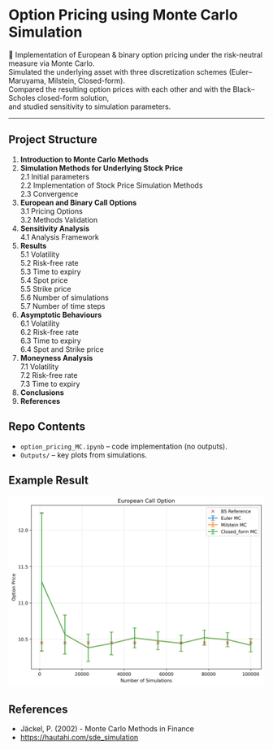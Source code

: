 # Option Pricing using Monte Carlo Simulation

📌 Implementation of European & binary option pricing under the risk-neutral measure via Monte Carlo.  
Simulated the underlying asset with three discretization schemes (Euler–Maruyama, Milstein, Closed-form).  
Compared the resulting option prices with each other and with the Black–Scholes closed-form solution,  
and studied sensitivity to simulation parameters.

---

## Project Structure

1. **Introduction to Monte Carlo Methods**  
2. **Simulation Methods for Underlying Stock Price**  
   2.1 Initial parameters  
   2.2 Implementation of Stock Price Simulation Methods  
   2.3 Convergence  
3. **European and Binary Call Options**  
   3.1 Pricing Options  
   3.2 Methods Validation  
4. **Sensitivity Analysis**  
   4.1 Analysis Framework  
5. **Results**  
   5.1 Volatility  
   5.2 Risk-free rate  
   5.3 Time to expiry  
   5.4 Spot price  
   5.5 Strike price  
   5.6 Number of simulations  
   5.7 Number of time steps  
6. **Asymptotic Behaviours**  
   6.1 Volatility  
   6.2 Risk-free rate  
   6.3 Time to expiry  
   6.4 Spot and Strike price  
7. **Moneyness Analysis**  
   7.1 Volatility  
   7.2 Risk-free rate  
   7.3 Time to expiry  
8. **Conclusions**  
9. **References**  

## Repo Contents
- `option_pricing_MC.ipynb` – code implementation (no outputs).
- `Outputs/` – key plots from simulations.

## Example Result
![Convergence of MC price](Outputs/sensitivity/nsim/nsim_european.png)

## References

- Jäckel, P. (2002) - Monte Carlo Methods in Finance
- https://hautahi.com/sde_simulation
